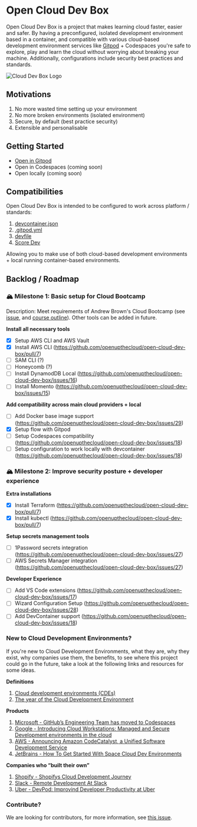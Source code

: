 # Open Cloud Dev Box

Open Cloud Dev Box is a project that makes learning cloud faster, easier and safer. By having a preconfigured, isolated development environment based in a container, and compatible with various cloud-based development environment services like [Gitpod](http://gitpod.io/) + Codespaces you're safe to explore, play and learn the cloud without worrying about breaking your machine. Additionally, configurations include security best practices and standards. 

![Cloud Dev Box Logo](assets/open-cloud-dev-box-graphic.jpg)

## Motivations

1. No more wasted time setting up your environment
2. No more broken environments (isolated environment)
3. Secure, by default (best practice security)
4. Extensible and personalisable

## Getting Started

- [Open in Gitpod](https://gitpod.io/#github.com/openupthecloud/open-cloud-dev-box)
- Open in Codespaces (coming soon)
- Open locally (coming soon)

## Compatibilities

Open Cloud Dev Box is intended to be configured to work across platform / standards:

1. [devcontainer.json](https://code.visualstudio.com/docs/devcontainers/containers)
2. [.gitpod.yml](https://www.gitpod.io/docs/references/gitpod-yml)
3. [devfile](https://devfile.io)
4. [Score Dev](https://score.dev)

Allowing you to make use of both cloud-based development environments + local running container-based environments. 

## Backlog / Roadmap 

### 🏔 Milestone 1: Basic setup for Cloud Bootcamp

Description: Meet requirements of Andrew Brown's Cloud Bootcamp (see [issue](https://github.com/openupthecloud/open-cloud-dev-box/issues/6), and [course outline](https://docs.google.com/document/d/19XMyd5zCk7S9QT2q1_Cg-wvbnBwOge7EgzgvtVCgcz0/edit#heading=h.wkvwyzh618s9)). Other tools can be added in future. 

**Install all necessary tools**

- [x] Setup AWS CLI and AWS Vault
- [x] Install AWS CLI (https://github.com/openupthecloud/open-cloud-dev-box/pull/7)
- [ ] SAM CLI (?)
- [ ] Honeycomb (?)
- [ ] Install DynamodDB Local (https://github.com/openupthecloud/open-cloud-dev-box/issues/16)
- [ ] Install Momento (https://github.com/openupthecloud/open-cloud-dev-box/issues/15)

**Add compatibility across main cloud providers + local**
- [ ] Add Docker base image support (https://github.com/openupthecloud/open-cloud-dev-box/issues/29)
- [x] Setup flow with Gitpod
- [ ] Setup Codespaces compatibility (https://github.com/openupthecloud/open-cloud-dev-box/issues/18)
- [ ] Setup configuration to work locally with devcontainer (https://github.com/openupthecloud/open-cloud-dev-box/issues/18)

### 🏔 Milestone 2: Improve security posture + developer experience

**Extra installations**
- [x] Install Terraform (https://github.com/openupthecloud/open-cloud-dev-box/pull/7)
- [x] Install kubectl (https://github.com/openupthecloud/open-cloud-dev-box/pull/7)

**Setup secrets management tools**
- [ ] 1Password secrets integration (https://github.com/openupthecloud/open-cloud-dev-box/issues/27)
- [ ] AWS Secrets Manager integration (https://github.com/openupthecloud/open-cloud-dev-box/issues/27)

**Developer Experience**
- [ ] Add VS Code extensions (https://github.com/openupthecloud/open-cloud-dev-box/issues/17)
- [ ] Wizard Configuration Setup (https://github.com/openupthecloud/open-cloud-dev-box/issues/28)
- [ ] Add DevContainer support (https://github.com/openupthecloud/open-cloud-dev-box/issues/18)

### New to Cloud Development Environments? 

If you're new to Cloud Development Environments, what they are, why they exist, why companies use them, the benefits, to see where this project could go in the future, take a look at the following links and resources for some ideas. 

**Definitions**

1. [Cloud development environments (CDEs)](https://www.gitpod.io/cde)
2. [The year of the Cloud Development Environment](https://redmonk.com/jgovernor/2022/12/01/the-year-of-the-cloud-development-environment/)

**Products**

1. [Microsoft - GitHub’s Engineering Team has moved to Codespaces](https://github.blog/2021-08-11-githubs-engineering-team-moved-)
2. [Google - Introducing Cloud Workstations: Managed and Secure Development environments in the cloud
](https://cloud.google.com/blog/products/application-development/introducing-cloud-workstations)
3. [AWS - Announcing Amazon CodeCatalyst, a Unified Software Development Service](https://aws.amazon.com/blogs/aws/announcing-amazon-codecatalyst-preview-a-unified-software-development-service/)
4. [JetBrains - How To Get Started With Space Cloud Dev Environments](https://blog.jetbrains.com/space/2022/10/26/get-started-with-space-dev-environments/)

**Companies who “built their own”**

1. [Shopify - Shopifys Cloud Development Journey](https://shopify.engineering/shopifys-cloud-development-journey)
2. [Slack - Remote Development At Slack](https://slack.engineering/remote-development-at-slack/)
3. [Uber - DevPod: Improvind Developer Productivity at Uber](https://www.uber.com/blog/devpod-improving-developer-productivity-at-uber/)

### Contribute?

We are looking for contributors, for more information, see [this issue](https://github.com/openupthecloud/open-cloud-dev-box/issues/21).
